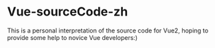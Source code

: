 # Vue-sourceCode-zh
This is a personal interpretation of the source code for Vue2, hoping to provide some help to novice Vue developers:)
